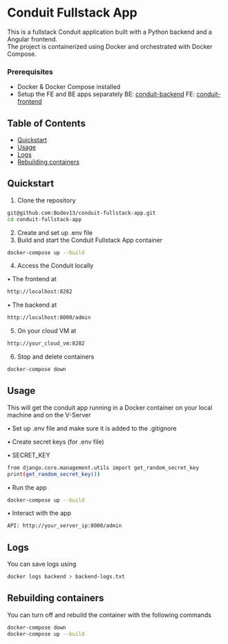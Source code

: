 # Conduit Fullstack App


This is a fullstack Conduit application built with a Python backend and a Angular frontend.  
The project is containerized using Docker and orchestrated with Docker Compose.


### Prerequisites

- Docker & Docker Compose installed
- Setup the FE and BE apps separately
BE: [conduit-backend](https://github.com/Bodev13/conduit-backend)
FE: [conduit-frontend](https://github.com/Bodev13/conduit-frontend)


## Table of Contents

- [Quickstart](#quickstart)
- [Usage](#usage)
- [Logs](#logs)
- [Rebuilding containers](#rebuilding-containers)



## Quickstart

1. Clone the repository

```bash
git@github.com:Bodev13/conduit-fullstack-app.git
cd conduit-fullstack-app
````
2. Create and set up .env file
3. Build and start the Conduit Fullstack App container

```bash
docker-compose up --build
```
4. Access the Conduit locally

• The frontend at
```bash
http://localhost:8282
```

• The backend at
```bash
http://localhost:8000/admin
```

5. On your cloud VM at
```bash
http://your_cloud_vm:8282
```
6. Stop and delete containers
```bash
docker-compose down
```

## Usage

This will get the conduit app running in a Docker container on your local machine and on the V-Server

• Set up .env file and make sure it is added to the .gitignore

• Create secret keys (for .env file)

   • SECRET_KEY
```bash
from django.core.management.utils import get_random_secret_key
print(get_random_secret_key())
```
• Run the app

```bash
docker-compose up --build
```

• Interact with the app

```bash
API: http://your_server_ip:8000/admin
```

## Logs
You can save logs using

```bash
docker logs backend > backend-logs.txt
```

## Rebuilding containers
You can turn off and rebuild the container with the following commands

```bash
docker-compose down
docker-compose up --build
```